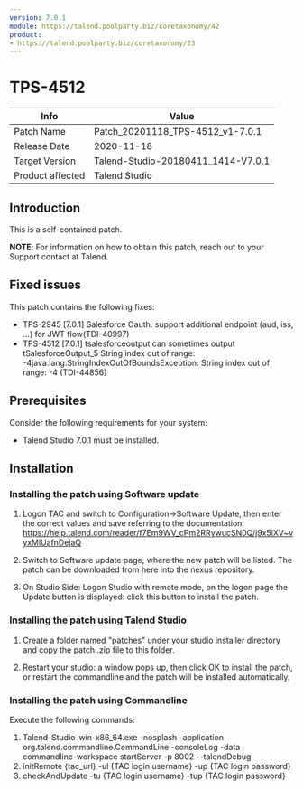 ```yaml
---
version: 7.0.1
module: https://talend.poolparty.biz/coretaxonomy/42
product:
- https://talend.poolparty.biz/coretaxonomy/23
---
```


# TPS-4512

| Info             | Value |
| ---------------- | ---------------- |
| Patch Name       | Patch\_20201118\_TPS\-4512\_v1\-7.0.1 |
| Release Date     | 2020-11-18 |
| Target Version   | Talend-Studio-20180411_1414-V7.0.1 |
| Product affected | Talend Studio |

## Introduction

This is a self-contained patch.

**NOTE**: For information on how to obtain this patch, reach out to your Support contact at Talend.

## Fixed issues

This patch contains the following fixes:

- TPS-2945  [7.0.1] Salesforce Oauth: support additional endpoint (aud, iss, ...) for JWT flow(TDI-40997)
- TPS-4512  [7.0.1] tsalesforceoutput can sometimes output tSalesforceOutput_5 String index out of range: -4java.lang.StringIndexOutOfBoundsException: String index out of range: -4 (TDI-44856)


## Prerequisites

Consider the following requirements for your system:

- Talend Studio 7.0.1 must be installed.

## Installation

### Installing the patch using Software update

1) Logon TAC and switch to Configuration->Software Update, then enter the correct values and save referring to the documentation: https://help.talend.com/reader/f7Em9WV_cPm2RRywucSN0Q/j9x5iXV~vyxMlUafnDejaQ

2) Switch to Software update page, where the new patch will be listed. The patch can be downloaded from here into the nexus repository.

3) On Studio Side: Logon Studio with remote mode, on the logon page the Update button is displayed: click this button to install the patch.

### Installing the patch using Talend Studio

1) Create a folder named "patches" under your studio installer directory and copy the patch .zip file to this folder.

2) Restart your studio: a window pops up, then click OK to install the patch, or restart the commandline and the patch will be installed automatically.

### Installing the patch using Commandline

Execute the following commands:

1. Talend-Studio-win-x86_64.exe -nosplash -application org.talend.commandline.CommandLine -consoleLog -data commandline-workspace startServer -p 8002 --talendDebug
2. initRemote {tac_url} -ul {TAC login username} -up {TAC login password}
3. checkAndUpdate -tu {TAC login username} -tup {TAC login password}
